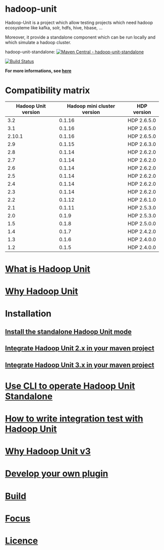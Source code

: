 hadoop-unit
====================

Hadoop-Unit is a project which allow testing projects which need hadoop ecosysteme like kafka, solr, hdfs, hive, hbase, ...

Moreover, it provide a standalone component which can be run locally and which simulate a hadoop cluster.

hadoop-unit-standalone:
[![Maven Central - hadoop-unit-standalone](https://maven-badges.herokuapp.com/maven-central/fr.jetoile.hadoop/hadoop-unit-standalone/badge.svg)](https://maven-badges.herokuapp.com/maven-central/fr.jetoile.hadoop/hadoop-unit-standalone)

[![Build Status](https://travis-ci.org/jetoile/hadoop-unit.svg?branch=master)](https://travis-ci.org/jetoile/hadoop-unit)


**For more informations, see [here](https://blog.jetoile.fr/hadoop-unit)**

# Compatibility matrix

| Hadoop Unit version  | Hadoop mini cluster version | HDP version |
| ------------- | ------------- | ------------- |
| 3.2 | 0.1.16 | HDP 2.6.5.0 |
| 3.1 | 0.1.16 | HDP 2.6.5.0 |
| 2.10.1 | 0.1.16 | HDP 2.6.5.0 |
| 2.9 | 0.1.15 | HDP 2.6.3.0 |
| 2.8 | 0.1.14 | HDP 2.6.2.0 |
| 2.7 | 0.1.14 | HDP 2.6.2.0 |
| 2.6 | 0.1.14 | HDP 2.6.2.0 |
| 2.5 | 0.1.14 | HDP 2.6.2.0 |
| 2.4 | 0.1.14 | HDP 2.6.2.0 |
| 2.3 | 0.1.14 | HDP 2.6.2.0 |
| 2.2 | 0.1.12 | HDP 2.6.1.0 |
| 2.1 | 0.1.11 | HDP 2.5.3.0 |
| 2.0 | 0.1.9 | HDP 2.5.3.0 |
| 1.5 | 0.1.8 | HDP 2.5.0.0 |
| 1.4 | 0.1.7 | HDP 2.4.2.0 |
| 1.3 | 0.1.6 | HDP 2.4.0.0 |
| 1.2 | 0.1.5 | HDP 2.4.0.0 |


# [What is Hadoop Unit](https://blog.jetoile.fr/hadoop-unit/what-is-hadoop-unit.html)

# [Why Hadoop Unit](https://blog.jetoile.fr/hadoop-unit/why-hadoop-unit.html)

# Installation
## [Install the standalone Hadoop Unit mode](https://blog.jetoile.fr/hadoop-unit/install-hadoop-unit-standalone.html)
## [Integrate Hadoop Unit 2.x in your maven project](https://blog.jetoile.fr/hadoop-unit/maven-usage_2.x.html)
## [Integrate Hadoop Unit 3.x in your maven project](https://blog.jetoile.fr/hadoop-unit/maven-usage_3.x.html)

# [Use CLI to operate Hadoop Unit Standalone](https://blog.jetoile.fr/hadoop-unit/cli.html)

# [How to write integration test with Hadoop Unit](https://blog.jetoile.fr/hadoop-unit/howto-integrationtest.html)

# [Why Hadoop Unit v3](https://blog.jetoile.fr/hadoop-unit/why-hadoopunit-v3.html)

# [Develop your own plugin](https://blog.jetoile.fr/hadoop-unit/plugin-development.html)

# [Build](https://blog.jetoile.fr/hadoop-unit/howto-build.html)

# [Focus](https://blog.jetoile.fr/hadoop-unit/focus.html)

# [Licence](https://blog.jetoile.fr/hadoop-unit/licence.html)
